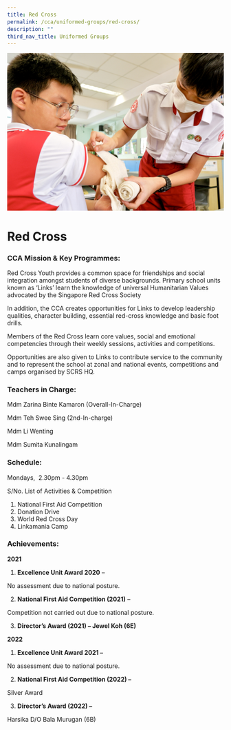 ```yaml
---
title: Red Cross
permalink: /cca/uniformed-groups/red-cross/
description: ""
third_nav_title: Uniformed Groups
---
```

![](/images/CCA/red%20cross%20s.jpg)

# **Red Cross**
       
### CCA Mission & Key Programmes:

Red Cross Youth provides a common space for friendships and social integration amongst students of diverse backgrounds. Primary school units known as ‘Links’ learn the knowledge of universal Humanitarian Values advocated by the Singapore Red Cross Society

In addition, the CCA creates opportunities for Links to develop leadership qualities, character building, essential red-cross knowledge and basic foot drills.

Members of the Red Cross learn core values, social and emotional competencies through their weekly sessions, activities and competitions.

Opportunities are also given to Links to contribute service to the community and to represent the school at zonal and national events, competitions and camps organised by SCRS HQ.

### Teachers in Charge:

Mdm Zarina Binte Kamaron (Overall-In-Charge)

Mdm Teh Swee Sing (2nd-In-charge)

Mdm Li Wenting

Mdm Sumita Kunalingam

### Schedule:

Mondays,  2.30pm - 4.30pm

S/No.	List of Activities & Competition
1.	National First Aid Competition
2.	Donation Drive
3.	World Red Cross Day
4.	Linkamania Camp


### Achievements:

**2021**

1.  **Excellence Unit Award 2020** –

No assessment due to national posture.

2.  **National First Aid Competition (2021)** –

Competition not carried out due to national posture.

3.  **Director’s Award (2021) – Jewel Koh (6E)**

**2022**

1.  **Excellence Unit Award 2021 –**

No assessment due to national posture.

2.  **National First Aid Competition (2022) –**

Silver Award

3.  **Director’s Award (2022) –**

Harsika D/O Bala Murugan (6B)